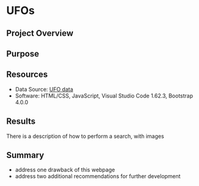 # UFOs

## Project Overview

## Purpose

## Resources
 - Data Source: [UFO data](js/data.js)
 - Software: HTML/CSS, JavaScript, Visual Studio Code 1.62.3, Bootstrap 4.0.0

## Results
There is a description of how to perform a search, with images

## Summary
 - address one drawback of this webpage
 - address two additional recommendations for further development